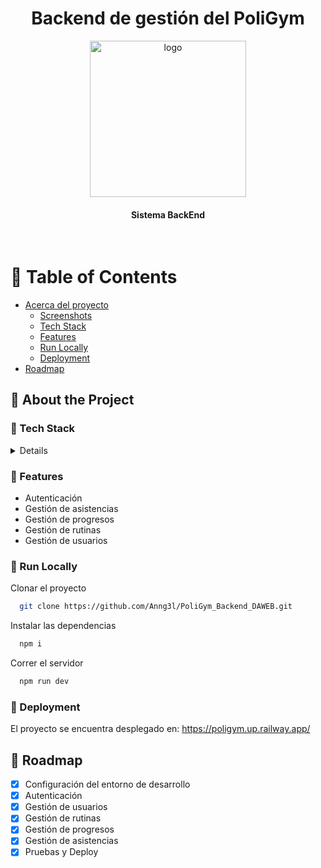 <div align="center">
  <h1>Backend de gestión del PoliGym</h1>
  <img src="https://res.cloudinary.com/dj60kni7n/image/upload/v1737169493/asdasd_cfkbbc.png" alt="logo" width="250" height="auto" />
  
  <h4>
    Sistema BackEnd
  </h4>
</div>

<br />

<!-- Table of Contents -->
# :notebook_with_decorative_cover: Table of Contents

- [Acerca del proyecto](#star2-about-the-project)
  * [Screenshots](#camera-screenshots)
  * [Tech Stack](#space_invader-tech-stack)
  * [Features](#dart-features)
  * [Run Locally](#running-run-locally)
  * [Deployment](#triangular_flag_on_post-deployment)
- [Roadmap](#compass-roadmap)

  

<!-- About the Project -->
## :star2: About the Project

<!-- TechStack -->
### :space_invader: Tech Stack

<details>
  <ul>
    <li><a href="https://developer.mozilla.org/en-US/docs/Web/JavaScript">Node JS</a></li>
    <li><a href="https://reactjs.org/">Express.js</a></li>
    <li><a href="https://getbootstrap.com/">MongoDB</a></li>
  </ul>
</details>

<!-- Features -->
### :dart: Features

- Autenticación
- Gestión de asistencias
- Gestión de progresos
- Gestión de rutinas
- Gestión de usuarios


<!-- Run Locally -->
### :running: Run Locally

Clonar el proyecto

```bash
  git clone https://github.com/Anng3l/PoliGym_Backend_DAWEB.git
```

Instalar las dependencias

```bash
  npm i
```

Correr el servidor

```bash
  npm run dev
```

### :triangular_flag_on_post: Deployment

El proyecto se encuentra desplegado en: https://poligym.up.railway.app/


<!-- Roadmap -->
## :compass: Roadmap

* [x] Configuración del entorno de desarrollo
* [x] Autenticación
* [x] Gestión de usuarios
* [x] Gestión de rutinas
* [x] Gestión de progresos
* [x] Gestión de asistencias
* [x] Pruebas y Deploy
